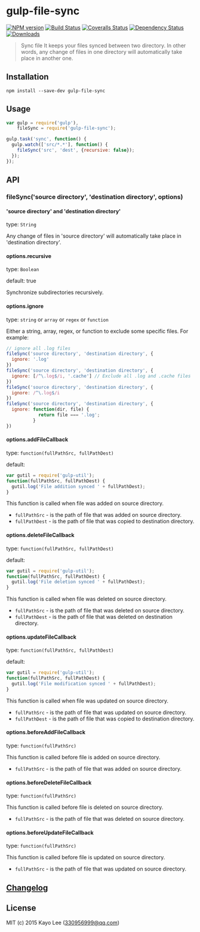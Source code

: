 # gulp-file-sync

[![NPM version][npm-image]][npm-url]
[![Build Status][build-image]][build-result]
[![Coveralls Status][coveralls-image]][coveralls-url]
[![Dependency Status][david-dm-image]][david-dm-url]
[![Downloads][downloads-image]][npm-url]

[npm-url]:         https://npmjs.org/package/gulp-file-sync
[npm-image]:       https://img.shields.io/npm/v/gulp-file-sync.svg
[build-image]:     https://travis-ci.org/kayo5994/gulp-file-sync.svg
[build-result]:    https://travis-ci.org/kayo5994/gulp-file-sync
[coveralls-image]: https://img.shields.io/coveralls/kayo5994/gulp-file-sync.svg?branch=master
[coveralls-url]:   https://coveralls.io/r/kayo5994/gulp-file-sync
[david-dm-url]:    https://david-dm.org/kayo5994/gulp-file-sync
[david-dm-image]:  https://img.shields.io/david/kayo5994/gulp-file-sync.svg
[downloads-image]: https://img.shields.io/npm/dm/gulp-file-sync.svg

> Sync file It keeps your files synced between two directory. In other words, any change of files in one directory will automatically take place in another one.

## Installation

```shell
npm install --save-dev gulp-file-sync
```

## Usage

```js
var gulp = require('gulp'),
    fileSync = require('gulp-file-sync');

gulp.task('sync', function() {
  gulp.watch(['src/*.*'], function() {
    fileSync('src', 'dest', {recursive: false});
  });
});
```

## API

### fileSync('source directory', 'destination directory', options)

#### 'source directory' and 'destination directory'

type: `String`

Any change of files in 'source directory' will automatically take place in 'destination directory'.

#### options.recursive

type: `Boolean`

default: true

Synchronize subdirectories recursively.

#### options.ignore

type: `string` or `array` or `regex` or `function`

Either a string, array, regex, or function to exclude some specific files. For example:

```js
// ignore all .log files
fileSync('source directory', 'destination directory', {
  ignore: '.log'  
})
fileSync('source directory', 'destination directory', {
  ignore: [/^\.log$/i, '.cache'] // Exclude all .log and .cache files
})
fileSync('source directory', 'destination directory', {
  ignore: /^\.log$/i 
})
fileSync('source directory', 'destination directory', {
  ignore: function(dir, file) {
            return file === '.log';
          } 
})
```
#### options.addFileCallback

type: `function(fullPathSrc, fullPathDest)`

default: 

```js
var gutil = require('gulp-util');
function(fullPathSrc, fullPathDest) {
  gutil.log('File addition synced ' + fullPathDest);
}
```

This function is called when file was added on source directory.

 * `fullPathSrc` - is the path of file that was added on source directory.
 * `fullPathDest` - is the path of file that was copied to destination directory.

#### options.deleteFileCallback

type: `function(fullPathSrc, fullPathDest)`

default: 

```js
var gutil = require('gulp-util');
function(fullPathSrc, fullPathDest) {
  gutil.log('File deletion synced ' + fullPathDest);
}
```

This function is called when file was deleted on source directory.

 * `fullPathSrc` - is the path of file that was deleted on source directory.
 * `fullPathDest` - is the path of file that was deleted on destination directory.

#### options.updateFileCallback

type: `function(fullPathSrc, fullPathDest)`

default: 

```js
var gutil = require('gulp-util');
function(fullPathSrc, fullPathDest) {
  gutil.log('File modification synced ' + fullPathDest);
}
```

This function is called when file was updated on source directory.

 * `fullPathSrc` - is the path of file that was updated on source directory.
 * `fullPathDest` - is the path of file that was copied to destination directory.

#### options.beforeAddFileCallback

type: `function(fullPathSrc)`

This function is called before file is added on source directory.

 * `fullPathSrc` - is the path of file that was added on source directory.

#### options.beforeDeleteFileCallback

type: `function(fullPathSrc)`

This function is called before file is deleted on source directory.

 * `fullPathSrc` - is the path of file that was deleted on source directory.

#### options.beforeUpdateFileCallback

type: `function(fullPathSrc)`

This function is called before file is updated on source directory.

 * `fullPathSrc` - is the path of file that was updated on source directory.


## [Changelog](https://github.com/kayo5994/gulp-file-sync/commits/master)

## License

MIT (c) 2015 Kayo Lee (330956999@qq.com)
